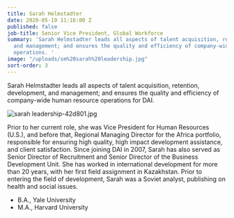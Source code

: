 ```yaml
---
title: Sarah Helmstadter
date: 2020-05-19 11:16:00 Z
published: false
job-title: Senior Vice President, Global Workforce
summary: 'Sarah Helmstadter leads all aspects of talent acquisition, retention, development,
  and management; and ensures the quality and efficiency of company-wide human resource
  operations. '
image: "/uploads/sm%20sarah%20leadership.jpg"
sort-order: 3
---
```


Sarah Helmstadter leads all aspects of talent acquisition, retention, development, and management; and ensures the quality and efficiency of company-wide human resource operations for DAI. 

![sarah leadership-42d801.jpg](/uploads/sarah%20leadership-42d801.jpg)

Prior to her current role, she was Vice President for Human Resources (U.S.), and before that, Regional Managing Director for the Africa portfolio, responsible for ensuring high quality, high impact development assistance, and client satisfaction. Since joining DAI in 2007, Sarah has also served as Senior Director of Recruitment and Senior Director of the Business Development Unit. She has worked in international development for more than 20 years, with her first field assignment in Kazakhstan. Prior to entering the field of development, Sarah was a Soviet analyst, publishing on health and social issues. 

* B.A., Yale University
* M.A., Harvard University